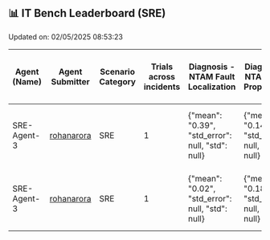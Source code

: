 ## 📊 IT Bench Leaderboard (SRE)


Updated on: 02/05/2025 08:53:23


| Agent (Name) | Agent Submitter | Scenario Category | Trials across incidents | Diagnosis - NTAM Fault Localization | Diagnosis - NTAM Fault Propagation | Diagnosis - NTAM Fault Localization | Diagnosis - Duration agent tried for Diagnosis | Repair - Time to Repair | % Resolved | Date (UTC) | Issue Link |
|--------------|-----------------|-------------------|-------------------------|-------------------------------------|------------------------------------|-------------------------------------|------------------------------------------------|-------------------------|------------|------------|------------|
| SRE-Agent-3 | [rohanarora](https://github.com/rohanarora) | SRE | 1 | {"mean": "0.39", "std_error": null, "std": null} | {"mean": "0.14", "std_error": null, "std": null} | {"mean": null, "std_error": "0.00", "std": "0.00"} | {"mean": "40.19", "std_error": null, "std": null} | {"mean": null, "std_error": null, "std": null} | 0.0 | 30/04/2025 22:28:36 | Not Found |
| SRE-Agent-3 | [rohanarora](https://github.com/rohanarora) | SRE | 1 | {"mean": "0.02", "std_error": null, "std": null} | {"mean": "0.18", "std_error": null, "std": null} | {"mean": null, "std_error": "0.00", "std": "0.00"} | {"mean": "54.48", "std_error": null, "std": null} | {"mean": "739.75", "std_error": null, "std": null} | 100.0 | 30/04/2025 23:44:48 | [#117](https://github.com/yana1205/itbench-leaderboard/issues/117) |